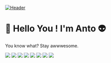 [![Header](https://www.gamespew.com/wp-content/uploads/2020/02/The-Lord-of-the-Rings-Gollum-9--696x527.jpg "Header")](https://some-url.dev/)

# 👋  Hello You ! I'm Anto 👽
You know what? Stay awwwesome.


![](https://img.shields.io/badge/shell-Bash-informational?style=flat&logo=gnu-bash&logoColor=white&color=2bbc8a)
![](https://img.shields.io/badge/code-JavaScript-informational?style=flat&logo=javascript&logoColor=white&color=2bbc8a)
![](https://img.shields.io/badge/code-React-informational?style=flat&logo=react&logoColor=white&color=2bbc8a)
![](https://img.shields.io/badge/code-NodeJs-informational?style=flat&logo=node.js&logoColor=white&color=2bbc8a)
![](https://img.shields.io/badge/code-SQL-informational?style=flat&logo=mysql&logoColor=white&color=2bbc8a)
![](https://img.shields.io/badge/Design-Figma-informational?style=flat&logo=figma&logoColor=white&color=2bbc8a)
![](https://img.shields.io/badge/Design-Photoshop-informational?style=flat&logo=adobe-photoshop&logoColor=white&color=2bbc8a)
![](https://img.shields.io/badge/FREE-CREATIVITY-informational?style=flat&logo=github&logoColor=white&color=2bbc8a)

